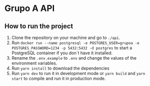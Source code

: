 # Grupo A API

## How to run the project

1. Clone the repository on your machine and go to `./api`.
2. Run `docker run --name postgresql -e POSTGRES_USER=grupoa -e POSTGRES_PASSWORD=1234 -p 5432:5432 -d postgres` to start a PostgreSQL container
if you don`t have it installed.
3. Rename the `.env.example` to `.env` and change the values of the environment variables.
4. Run `yarn install` to download the dependencies
5. Run `yarn dev` to run it in development mode or `yarn build` and `yarn start` to compile and run it in production
mode.

